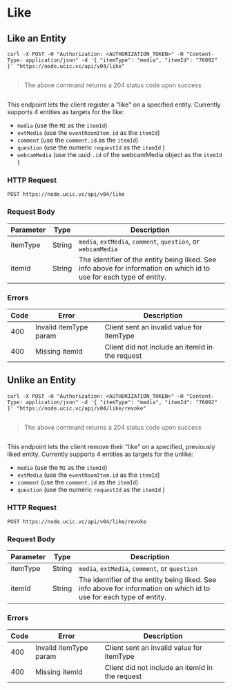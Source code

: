 # Like

## Like an Entity

```shell
curl -X POST -H "Authorization: <AUTHORIZATION_TOKEN>" -H "Content-Type: application/json" -d '{ "itemType": "media", "itemId": "76092" }' "https://node.ucic.vc/api/v04/like"

```
```javascript

```

> The above command returns a 204 status code upon success

```json

```

This endpoint lets the client register a "like" on a specified entity. Currently supports 4 entities as targets for the like: 

- `media` (use the `MI` as the `itemId`)
- `extMedia` (use the `eventRoomItem.id` as the `itemId`)
- `comment` (use the `comment.id` as the `itemId`)
- `question` (use the numeric `requestId` as the `itemId` )
- `webcamMedia` (use the uuid `.id` of the webcamMedia object  as the `itemId` )

### HTTP Request

`POST https://node.ucic.vc/api/v04/like`

### Request Body

| Parameter | Type   | Description                              |
| --------- | ------ | ---------------------------------------- |
| itemType  | String | `media`, `extMedia`, `comment`, `question`, or `webcamMedia` |
| itemId    | String | The identifier of the entity being liked. See info above for information on which id to use for each type of entity. |

### Errors

| Code | Error                  | Description                              |
| ---- | ---------------------- | ---------------------------------------- |
| 400  | Invalid itemType param | Client sent an invalid value for itemType |
| 400  | Missing itemId         | Client did not include an itemId in the request |


## Unlike an Entity

```shell
curl -X POST -H "Authorization: <AUTHORIZATION_TOKEN>" -H "Content-Type: application/json" -d '{ "itemType": "media", "itemId": "76092" }' "https://node.ucic.vc/api/v04/like/revoke"

```
```javascript

```

> The above command returns a 204 status code upon success

```json

```

This endpoint lets the client remove their "like" on a specified, previously liked entity. Currently supports 4 entities as targets for the unlike: 

- `media` (use the `MI` as the `itemId`)
- `extMedia` (use the `eventRoomItem.id` as the `itemId`)
- `comment` (use the `comment.id` as the `itemId`)
- `question` (use the numeric `requestId` as the `itemId` )

### HTTP Request

`POST https://node.ucic.vc/api/v04/like/revoke`

### Request Body

| Parameter | Type   | Description                              |
| --------- | ------ | ---------------------------------------- |
| itemType  | String | `media`, `extMedia`, `comment`, or `question` |
| itemId    | String | The identifier of the entity being liked. See info above for information on which id to use for each type of entity. |

### Errors

| Code | Error                  | Description                              |
| ---- | ---------------------- | ---------------------------------------- |
| 400  | Invalid itemType param | Client sent an invalid value for itemType |
| 400  | Missing itemId         | Client did not include an itemId in the request |